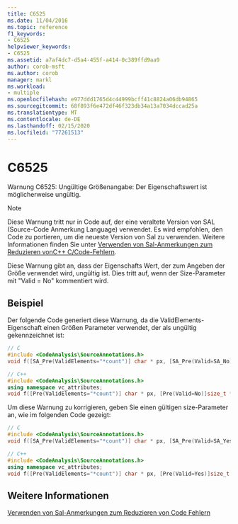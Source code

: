 ```yaml
---
title: C6525
ms.date: 11/04/2016
ms.topic: reference
f1_keywords:
- C6525
helpviewer_keywords:
- C6525
ms.assetid: a7af4dc7-d5a4-455f-a414-0c389ffd9aa9
author: corob-msft
ms.author: corob
manager: markl
ms.workload:
- multiple
ms.openlocfilehash: e977ddd1765d4c44999bcff41c8824a06db94865
ms.sourcegitcommit: 68f893f6e472df46f323db34a13a7034dccad25a
ms.translationtype: MT
ms.contentlocale: de-DE
ms.lasthandoff: 02/15/2020
ms.locfileid: "77261513"
---
```

# <a name="c6525"></a>C6525
Warnung C6525: Ungültige Größenangabe: Der Eigenschaftswert ist möglicherweise ungültig.

> [!NOTE]
> Diese Warnung tritt nur in Code auf, der eine veraltete Version von SAL (Source-Code Anmerkung Language) verwendet. Es wird empfohlen, den Code zu portieren, um die neueste Version von Sal zu verwenden. Weitere Informationen finden Sie unter [Verwenden von Sal-Anmerkungen zum Reduzieren vonC++ C/Code-Fehlern](../code-quality/using-sal-annotations-to-reduce-c-cpp-code-defects.md).

 Diese Warnung gibt an, dass der Eigenschafts Wert, der zum Angeben der Größe verwendet wird, ungültig ist. Dies tritt auf, wenn der Size-Parameter mit "Valid = No" kommentiert wird.

## <a name="example"></a>Beispiel
 Der folgende Code generiert diese Warnung, da die ValidElements-Eigenschaft einen Größen Parameter verwendet, der als ungültig gekennzeichnet ist:

```cpp
// C
#include <CodeAnalysis\SourceAnnotations.h>
void f([SA_Pre(ValidElements="*count")] char * px, [SA_Pre(Valid=SA_No)]size_t *count);

// C++
#include <CodeAnalysis\SourceAnnotations.h>
using namespace vc_attributes;
void f([Pre(ValidElements="*count")] char * px, [Pre(Valid=No)]size_t *count);
```

 Um diese Warnung zu korrigieren, geben Sie einen gültigen size-Parameter an, wie im folgenden Code gezeigt:

```cpp
// C
#include <CodeAnalysis\SourceAnnotations.h>
void f([SA_Pre(ValidElements="*count")] char * px, [SA_Pre(Valid=SA_Yes)]size_t *count);

// C++
#include <CodeAnalysis\SourceAnnotations.h>
using namespace vc_attributes;
void f([Pre(ValidElements="*count")] char * px, [Pre(Valid=Yes)]size_t *count);
```

## <a name="see-also"></a>Weitere Informationen
 [Verwenden von Sal-Anmerkungen zum Reduzieren von Code Fehlern](using-sal-annotations-to-reduce-c-cpp-code-defects.md)
